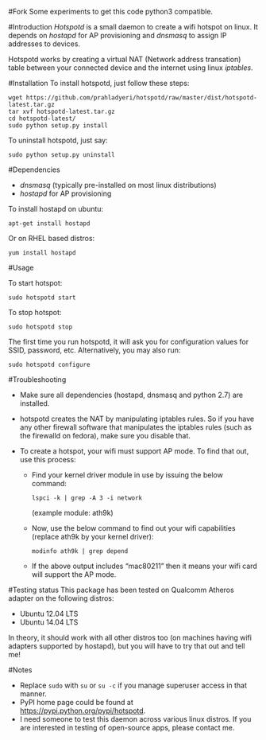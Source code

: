 #Fork
Some experiments to get this code python3 compatible.

#Introduction
*Hotspotd* is a small daemon to create a wifi hotspot on linux. It depends on *hostapd* for AP provisioning and *dnsmasq* to assign IP addresses to devices.

Hotspotd works by creating a virtual NAT (Network address transation) table between your connected device and the internet using linux *iptables*.

#Installation
To install hotspotd, just follow these steps:
```
wget https://github.com/prahladyeri/hotspotd/raw/master/dist/hotspotd-latest.tar.gz
tar xvf hotspotd-latest.tar.gz
cd hotspotd-latest/
sudo python setup.py install
```

To uninstall hotspotd, just say:

```sudo python setup.py uninstall```

#Dependencies
 * *dnsmasq* (typically pre-installed on most linux distributions)
 * *hostapd* for AP provisioning

To install hostapd on ubuntu:

```apt-get install hostapd```

Or on RHEL based distros:

```yum install hostapd```

#Usage

To start hotspot:

```sudo hotspotd start```

To stop hotspot:

```sudo hotspotd stop```

The first time you run hotspotd, it will ask you for configuration values for SSID, password, etc. Alternatively, you may also run:

```sudo hotspotd configure```

#Troubleshooting

* Make sure all dependencies (hostapd, dnsmasq and python 2.7) are installed.
	
* hotspotd creates the NAT by manipulating iptables rules. So if you have any other firewall software that manipulates the iptables rules (such as the firewalld on fedora), make sure you disable that.
	

* To create a hotspot, your wifi must support AP mode. To find that out, use this process:

	* Find your kernel driver module in use by issuing the below command:

		```lspci -k | grep -A 3 -i network```

		(example module: ath9k)

	* Now, use the below command to find out your wifi capabilities (replace ath9k by your kernel driver):

		```modinfo ath9k | grep depend```

	* If the above output includes “mac80211” then it means your wifi card will support the AP mode.	

#Testing status
This package has been tested on Qualcomm Atheros adapter on the following distros:

* Ubuntu 12.04 LTS
* Ubuntu 14.04 LTS

In theory, it should work with all other distros too (on machines having wifi adapters supported by hostapd), but you will have to try that out and tell me!

#Notes
* Replace `sudo` with `su` or `su -c` if you manage superuser access in that manner.
* PyPI home page could be found at https://pypi.python.org/pypi/hotspotd.
* I need someone to test this daemon across various linux distros. If you are interested in testing of open-source apps, please contact me.
